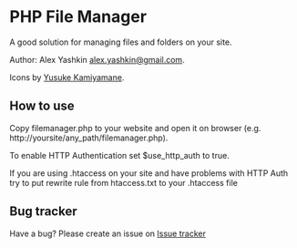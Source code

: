 # PHP File Manager

A good solution for managing files and folders on your site.

Author: Alex Yashkin <alex.yashkin@gmail.com>.

Icons by [Yusuke Kamiyamane](http://p.yusukekamiyamane.com/).

## How to use

Copy filemanager.php to your website and open it on browser
(e.g. http://yoursite/any_path/filemanager.php).

To enable HTTP Authentication set $use_http_auth to true.

If you are using .htaccess on your site and have problems with HTTP Auth try to put rewrite rule from htaccess.txt to your .htaccess file

## Bug tracker

Have a bug? Please create an issue on [Issue tracker](https://github.com/alexantr/filemanager/issues)
